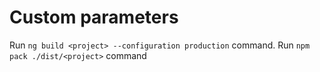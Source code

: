 # Custom parameters

Run `ng build <project> --configuration production` command.
Run `npm pack ./dist/<project>` command

